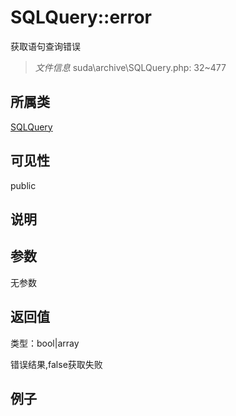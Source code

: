 # SQLQuery::error

获取语句查询错误

> *文件信息* suda\archive\SQLQuery.php: 32~477

## 所属类 

[SQLQuery](../SQLQuery.md)

## 可见性

 public 

## 说明




## 参数


无参数


## 返回值

类型：bool|array

 错误结果,false获取失败



## 例子

